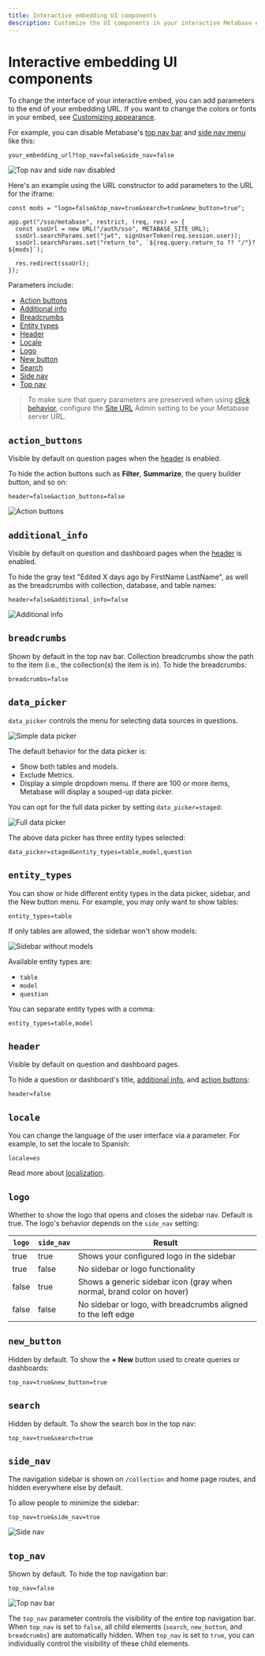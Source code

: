 ```yaml
---
title: Interactive embedding UI components
description: Customize the UI components in your interactive Metabase embed by adding parameters to the embedding URL.
---
```


# Interactive embedding UI components

To change the interface of your interactive embed, you can add parameters to the end of your embedding URL. If you want to change the colors or fonts in your embed, see [Customizing appearance](../configuring-metabase/appearance.md).

For example, you can disable Metabase's [top nav bar](#top_nav) and [side nav menu](#side_nav) like this:

```
your_embedding_url?top_nav=false&side_nav=false
```

![Top nav and side nav disabled](./images/no-top-no-side.png)

Here's an example using the URL constructor to add parameters to the URL for the iframe:

```tsx
const mods = "logo=false&top_nav=true&search=true&new_button=true";

app.get("/sso/metabase", restrict, (req, res) => {
  const ssoUrl = new URL("/auth/sso", METABASE_SITE_URL);
  ssoUrl.searchParams.set("jwt", signUserToken(req.session.user));
  ssoUrl.searchParams.set("return_to", `${req.query.return_to ?? "/"}?${mods}`);

  res.redirect(ssoUrl);
});
```

Parameters include:

- [Action buttons](#action_buttons)
- [Additional info](#additional_info)
- [Breadcrumbs](#breadcrumbs)
- [Entity types](#entity_types)
- [Header](#header)
- [Locale](#locale)
- [Logo](#logo)
- [New button](#new_button)
- [Search](#search)
- [Side nav](#side_nav)
- [Top nav](#top_nav)

> To make sure that query parameters are preserved when using [click behavior](../dashboards/interactive.md#customizing-click-behavior), configure the [Site URL](../configuring-metabase/settings.md#site-url) Admin setting to be your Metabase server URL.

## `action_buttons`

Visible by default on question pages when the [header](#header) is enabled.

To hide the action buttons such as **Filter**, **Summarize**, the query builder button, and so on:

```
header=false&action_buttons=false
```

![Action buttons](./images/action-buttons.png)

## `additional_info`

Visible by default on question and dashboard pages when the [header](#header) is enabled.

To hide the gray text "Edited X days ago by FirstName LastName", as well as the breadcrumbs with collection, database, and table names:

```
header=false&additional_info=false
```

![Additional info](./images/additional-info.png)

## `breadcrumbs`

Shown by default in the top nav bar. Collection breadcrumbs show the path to the item (i.e., the collection(s) the item is in). To hide the breadcrumbs:

```
breadcrumbs=false
```

## `data_picker`

`data_picker` controls the menu for selecting data sources in questions.

![Simple data picker](./images/data-picker.png)

The default behavior for the data picker is:

- Show both tables and models.
- Exclude Metrics.
- Display a simple dropdown menu. If there are 100 or more items, Metabase will display a souped-up data picker.

You can opt for the full data picker by setting `data_picker=staged`:

![Full data picker](./images/full-data-picker.png)

The above data picker has three entity types selected:

```
data_picker=staged&entity_types=table,model,question
```

## `entity_types`

You can show or hide different entity types in the data picker, sidebar, and the New button menu. For example, you may only want to show tables:

```
entity_types=table
```

If only tables are allowed, the sidebar won't show models:

![Sidebar without models](./images/sidebar-without-models.png)

Available entity types are:

- `table`
- `model`
- `question`

You can separate entity types with a comma:

```
entity_types=table,model
```

## `header`

Visible by default on question and dashboard pages.

To hide a question or dashboard's title, [additional info](#additional_info), and [action buttons](#action_buttons):

```
header=false
```

## `locale`

You can change the language of the user interface via a parameter. For example, to set the locale to Spanish:

```
locale=es
```

Read more about [localization](../configuring-metabase/localization.md).

## `logo`

Whether to show the logo that opens and closes the sidebar nav. Default is true. The logo's behavior depends on the `side_nav` setting:

| `logo` | `side_nav` | Result                                                                |
| ------ | ---------- | --------------------------------------------------------------------- |
| true   | true       | Shows your configured logo in the sidebar                             |
| true   | false      | No sidebar or logo functionality                                      |
| false  | true       | Shows a generic sidebar icon (gray when normal, brand color on hover) |
| false  | false      | No sidebar or logo, with breadcrumbs aligned to the left edge         |

## `new_button`

Hidden by default. To show the **+ New** button used to create queries or dashboards:

```
top_nav=true&new_button=true
```

## `search`

Hidden by default. To show the search box in the top nav:

```
top_nav=true&search=true
```

## `side_nav`

The navigation sidebar is shown on `/collection` and home page routes, and hidden everywhere else by default.

To allow people to minimize the sidebar:

```
top_nav=true&side_nav=true
```

![Side nav](./images/side-nav.png)

## `top_nav`

Shown by default. To hide the top navigation bar:

```
top_nav=false
```

![Top nav bar](./images/top-nav.png)

The `top_nav` parameter controls the visibility of the entire top navigation bar. When `top_nav` is set to `false`, all child elements (`search`, `new_button`, and `breadcrumbs`) are automatically hidden. When `top_nav` is set to `true`, you can individually control the visibility of these child elements.

